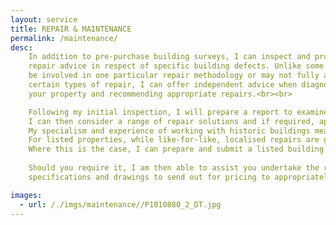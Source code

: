 ```yaml
---
layout: service
title: REPAIR & MAINTENANCE
permalink: /maintenance/
desc:
    In addition to pre-purchase building surveys, I can inspect and provide impartial and professional
    repair advice in respect of specific building defects. Unlike some building repair contractors, who may
    be involved in one particular repair methodology or may not fully appreciate the importance of using
    certain types of repair, I can offer independent advice when diagnosing the cause of defects with
    your property and recommending appropriate repairs.<br><br>

    Following my initial inspection, I will prepare a report to examine the likely causes of the the defect and whether further diagnostic methods are necessary.
    I can then consider a range of repair solutions and if required, appraise each repair option to ensure the final repair suits both the building and your particular circumstances.
    My specialism and experience of working with historic buildings means that I can advise you on appropriate conservation repair methods.
    For listed properties, while like-for-like, localised repairs are generally exempt from listed building consent, more extensive repairs often require an application to be made to the Local Planning Authority.
    Where this is the case, I can prepare and submit a listed building consent application on your behalf.<br><br>
    
    Should you require it, I am then able to assist you undertake the repair works by preparing repair
    specifications and drawings to send out for pricing to appropriately skilled building contractors. I can also oversee and provide advice while the  works are undertaken to ensure that the work is undertaken correctly.

images:
  - url: /./imgs/maintenance//P1010880_2_DT.jpg
---
```

